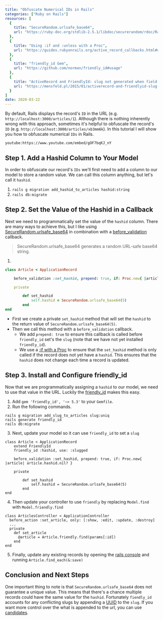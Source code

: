 ```yaml
---
title: "Obfuscate Numerical IDs in Rails"
categories: ["Ruby on Rails"]
resources: [
  {
    title: "SecureRandom.urlsafe_base64",
    url: "https://ruby-doc.org/stdlib-2.5.1/libdoc/securerandom/rdoc/Random/Formatter.html#method-i-urlsafe_base64"
  },
  {
    title: "Using :if and :unless with a Proc",
    url: "https://guides.rubyonrails.org/active_record_callbacks.html#using-if-and-unless-with-a-proc"
  },
  {
    title: "friendly_id Gem",
    url: "https://github.com/norman/friendly_id#usage"
  },
  {
    title: "ActiveRecord and FriendlyId: slug not generated when field set with before_validation callback",
    url: "https://mensfeld.pl/2015/01/activerecord-and-friendlyid-slug-not-generated-when-field-set-with-before_validation-callback/"
  }
]
date: 2020-03-22
---
```


By default, Rails displays the record's `ID` in the URL (e.g. `http://localhost:3000/articles/1`). Although there is nothing inherently wrong with this approach, sometimes it's helpful to obfuscate the record's `ID` (e.g. `http://localhost:3000/articles/xb3mm6k`). In this tutorial I will show you how to obfuscate numerical `IDs` in Rails.

`youtube:https://www.youtube.com/embed/gOF7bqKJ_nY`

## Step 1. Add a Hashid Column to Your Model

In order to obfuscate our record's `IDs` we'll first need to add a column to our model to store a random value. We can call this column anything, but let's call it `hashid`.

1. `rails g migration add_hashid_to_articles hashid:string`
2. `rails db:migrate`

## Step 2. Set the Value of the Hashid in a Callback

Next we need to programmatically set the value of the `hashid` column. There are many ways to achieve this, but I like using [SecureRandom.urlsafe_base64](https://ruby-doc.org/stdlib-2.5.1/libdoc/securerandom/rdoc/Random/Formatter.html#method-i-urlsafe_base64) in combination with a [before_validation](https://guides.rubyonrails.org/active_record_callbacks.html#available-callbacks) callback.

> SecureRandom.urlsafe_base64 generates a random URL-safe base64 string.

1.

```ruby
class Article < ApplicationRecord

    before_validation :set_hashid, prepend: true, if: Proc.new{ |article| article.hashid.nil? }

    private

        def set_hashid
            self.hashid = SecureRandom.urlsafe_base64(5)
        end
end
```

- First we create a private `set_hashid` method that will set the `hashid` to the return value of `SecureRandom.urlsafe_base64(5)`.
- Then we call this method with a `before_validation` callback.
  - We add `prepend: true` to ensure this callback is called before `friendly_id` set's the `slug` (note that we have not yet installed `friendly_id`).
  - We use a [:if with a Proc](https://guides.rubyonrails.org/active_record_callbacks.html#using-if-and-unless-with-a-proc) to ensure that the `set_hashid` method is only called if the record does not yet have a `hashid`. This ensures that the `hashid` does not change each time a record is updated.


## Step 3. Install and Configure friendly_id

Now that we are programmatically assigning a `hashid` to our model, we need to use that value in the URL. Luckily the [friendly_id](https://github.com/norman/friendly_id) makes this easy.



1. Add `gem 'friendly_id', '~> 5.3'` to your `Gemfile`.
2. Run the following commands.

```
rails g migration add_slug_to_articles slug:uniq
rails generate friendly_id
rails db:migrate
```

3. Next, update your model so it can use `friendly_id` to set a `slug`

```ruby{2-3}
class Article < ApplicationRecord
    extend FriendlyId
    friendly_id :hashid, use: :slugged

    before_validation :set_hashid, prepend: true, if: Proc.new{ |article| article.hashid.nil? }

    private

        def set_hashid
            self.hashid = SecureRandom.urlsafe_base64(5)
        end
end
```

4. Then update your controller to use `friendly` by replacing `Model.find` with `Model.friendly.find`

```ruby{6}
class ArticlesController < ApplicationController
  before_action :set_article, only: [:show, :edit, :update, :destroy]
  ...
  private
    def set_article
      @article = Article.friendly.find(params[:id])
    end
end
```

5. Finally, update any existing records by opening the [rails console](https://guides.rubyonrails.org/command_line.html#rails-console) and running `Article.find_each(&:save)`

## Conclusion and Next Steps

One important thing to note is that `SecureRandom.urlsafe_base64` does not guarantee a unique value. This means that there's a chance multiple records could have the same value for the `hashid`. Fortunately `fiendly_id` accounts for any conflicting slugs by appending a [UUID](https://ruby-doc.org/stdlib-2.5.1/libdoc/securerandom/rdoc/SecureRandom.html) to the `slug`. If you want more control over the what is appended to the url, you can use [candidates](https://norman.github.io/friendly_id/).